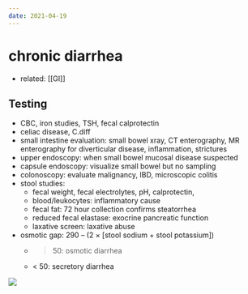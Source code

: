 ```yaml
---
date: 2021-04-19
---
```


# chronic diarrhea

- related: [[GI]]

## Testing

- CBC, iron studies, TSH, fecal calprotectin
- celiac disease, C.diff
- small intestine evaluation: small bowel xray, CT enterography, MR enterography for diverticular disease, inflammation, strictures
- upper endoscopy: when small bowel mucosal disease suspected
- capsule endoscopy: visualize small bowel but no sampling
- colonoscopy: evaluate malignancy, IBD, microscopic colitis
- stool studies:
	- fecal weight, fecal electrolytes, pH, calprotectin,
	- blood/leukocytes: inflammatory cause
	- fecal fat: 72 hour collection confirms steatorrhea
	- reduced fecal elastase: exocrine pancreatic function
	- laxative screen: laxative abuse
- osmotic gap: 290 – (2 × \[stool sodium + stool potassium])
	- > 50: osmotic diarrhea
	- < 50: secretory diarrhea

![](https://photos.thisispiggy.com/file/wikiFiles/20220805105930.png)
